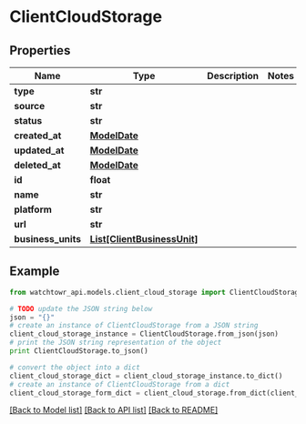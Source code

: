 # ClientCloudStorage


## Properties
Name | Type | Description | Notes
------------ | ------------- | ------------- | -------------
**type** | **str** |  | 
**source** | **str** |  | 
**status** | **str** |  | 
**created_at** | [**ModelDate**](ModelDate.md) |  | 
**updated_at** | [**ModelDate**](ModelDate.md) |  | 
**deleted_at** | [**ModelDate**](ModelDate.md) |  | 
**id** | **float** |  | 
**name** | **str** |  | 
**platform** | **str** |  | 
**url** | **str** |  | 
**business_units** | [**List[ClientBusinessUnit]**](ClientBusinessUnit.md) |  | 

## Example

```python
from watchtowr_api.models.client_cloud_storage import ClientCloudStorage

# TODO update the JSON string below
json = "{}"
# create an instance of ClientCloudStorage from a JSON string
client_cloud_storage_instance = ClientCloudStorage.from_json(json)
# print the JSON string representation of the object
print ClientCloudStorage.to_json()

# convert the object into a dict
client_cloud_storage_dict = client_cloud_storage_instance.to_dict()
# create an instance of ClientCloudStorage from a dict
client_cloud_storage_form_dict = client_cloud_storage.from_dict(client_cloud_storage_dict)
```
[[Back to Model list]](../README.md#documentation-for-models) [[Back to API list]](../README.md#documentation-for-api-endpoints) [[Back to README]](../README.md)


